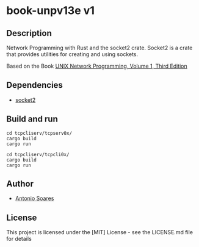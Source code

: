 # book-unpv13e v1

## Description

Network Programming with Rust and the socket2 crate.
Socket2 is a crate that provides utilities for creating and using sockets.

Based on the Book [UNIX Network Programming, Volume 1, Third Edition](http://www.unpbook.com/)

## Dependencies

* [socket2](https://github.com/rust-lang/socket2)


## Build and run

```
cd tcpcliserv/tcpserv0x/
cargo build
cargo run

cd tcpcliserv/tcpcli0x/
cargo build
cargo run
```
## Author

* [Antonio Soares](https://github.com/ccie18473)

## License

This project is licensed under the [MIT] License - see the LICENSE.md file for details
